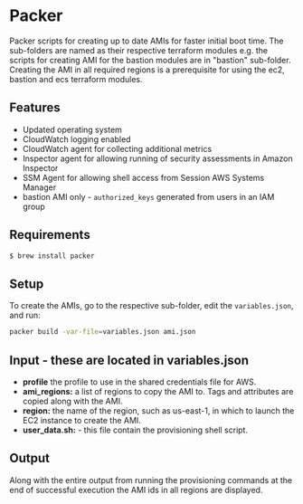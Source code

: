 # Packer
Packer scripts for creating up to date AMIs for faster initial boot time.
The sub-folders are named as their respective terraform modules e.g. the scripts 
for creating AMI for the bastion modules are in "bastion" sub-folder.
Creating the AMI in all required regions is a prerequisite for using the ec2, bastion and ecs terraform modules.

## Features
- Updated operating system 
- CloudWatch logging enabled
- CloudWatch agent for collecting additional metrics
- Inspector agent for allowing running of security assessments in Amazon Inspector
- SSM Agent for allowing shell access from Session AWS Systems Manager
- bastion AMI only - `authorized_keys` generated from users in an IAM group

## Requirements
```bash
$ brew install packer
```

## Setup
To create the AMIs, go to the respective sub-folder, edit the `variables.json`, and run:
```bash
packer build -var-file=variables.json ami.json
```

## Input - these are located in variables.json
- **profile** the profile to use in the shared credentials file for AWS. 
- **ami_regions:** a list of regions to copy the AMI to. Tags and attributes are copied along with the AMI. 
- **region:** the name of the region, such as us-east-1, in which to launch the EC2 instance to create the AMI.
- **user_data.sh:** - this file contain the provisioning shell script.

## Output 
Along with the entire output from running the provisioning commands at the end of successful execution the AMI ids in all regions are displayed.


